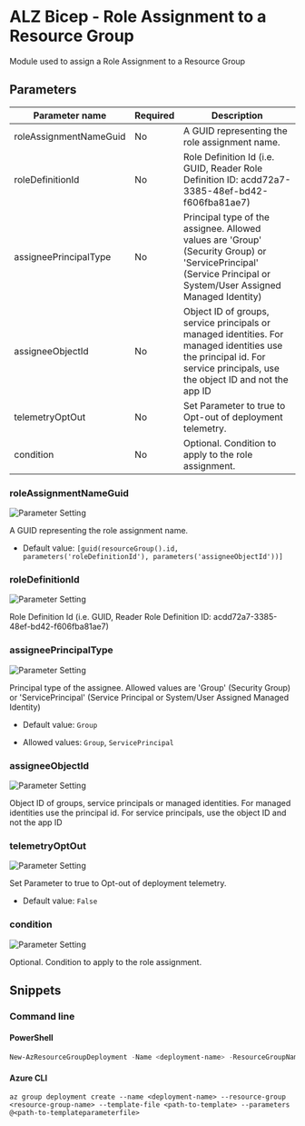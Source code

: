 # ALZ Bicep - Role Assignment to a Resource Group

Module used to assign a Role Assignment to a Resource Group

## Parameters

Parameter name | Required | Description
-------------- | -------- | -----------
roleAssignmentNameGuid | No       | A GUID representing the role assignment name.
roleDefinitionId | No       | Role Definition Id (i.e. GUID, Reader Role Definition ID: acdd72a7-3385-48ef-bd42-f606fba81ae7)
assigneePrincipalType | No       | Principal type of the assignee. Allowed values are 'Group' (Security Group) or 'ServicePrincipal' (Service Principal or System/User Assigned Managed Identity)
assigneeObjectId | No       | Object ID of groups, service principals or managed identities. For managed identities use the principal id. For service principals, use the object ID and not the app ID
telemetryOptOut | No       | Set Parameter to true to Opt-out of deployment telemetry.
condition      | No       | Optional. Condition to apply to the role assignment.

### roleAssignmentNameGuid

![Parameter Setting](https://img.shields.io/badge/parameter-optional-green?style=flat-square)

A GUID representing the role assignment name.

- Default value: `[guid(resourceGroup().id, parameters('roleDefinitionId'), parameters('assigneeObjectId'))]`

### roleDefinitionId

![Parameter Setting](https://img.shields.io/badge/parameter-optional-green?style=flat-square)

Role Definition Id (i.e. GUID, Reader Role Definition ID: acdd72a7-3385-48ef-bd42-f606fba81ae7)

### assigneePrincipalType

![Parameter Setting](https://img.shields.io/badge/parameter-optional-green?style=flat-square)

Principal type of the assignee. Allowed values are 'Group' (Security Group) or 'ServicePrincipal' (Service Principal or System/User Assigned Managed Identity)

- Default value: `Group`

- Allowed values: `Group`, `ServicePrincipal`

### assigneeObjectId

![Parameter Setting](https://img.shields.io/badge/parameter-optional-green?style=flat-square)

Object ID of groups, service principals or managed identities. For managed identities use the principal id. For service principals, use the object ID and not the app ID

### telemetryOptOut

![Parameter Setting](https://img.shields.io/badge/parameter-optional-green?style=flat-square)

Set Parameter to true to Opt-out of deployment telemetry.

- Default value: `False`

### condition

![Parameter Setting](https://img.shields.io/badge/parameter-optional-green?style=flat-square)

Optional. Condition to apply to the role assignment.

## Snippets

### Command line

#### PowerShell

```powershell
New-AzResourceGroupDeployment -Name <deployment-name> -ResourceGroupName <resource-group-name> -TemplateFile <path-to-template> -TemplateParameterFile <path-to-templateparameter>
```

#### Azure CLI

```text
az group deployment create --name <deployment-name> --resource-group <resource-group-name> --template-file <path-to-template> --parameters @<path-to-templateparameterfile>
```
